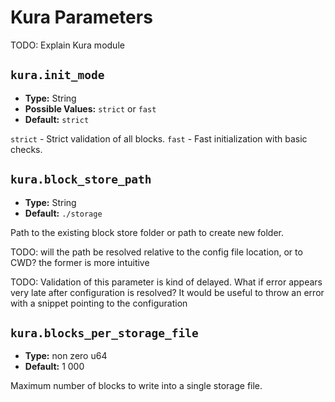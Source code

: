 # Kura Parameters

TODO: Explain Kura module

## `kura.init_mode`

- **Type:** String
- **Possible Values:** `strict` or `fast`
- **Default:** `strict`

`strict` - Strict validation of all blocks. `fast` - Fast initialization
with basic checks.

## `kura.block_store_path`

- **Type:** String
- **Default:** `./storage`

Path to the existing block store folder or path to create new folder.

TODO: will the path be resolved relative to the config file location, or to CWD? the former is more intuitive

TODO: Validation of this parameter is kind of delayed. What if error appears very  late after configuration is resolved? It would be useful to throw an error with a snippet pointing to the configuration

## `kura.blocks_per_storage_file`

- **Type:** non zero u64
- **Default:** $1\ 000$

Maximum number of blocks to write into a single storage file.

